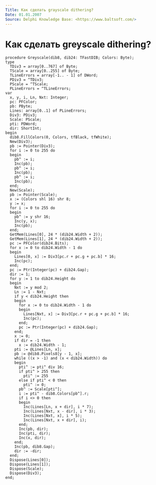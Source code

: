 ```yaml
---
Title: Как сделать grayscale dithering?
Date: 01.01.2007
Source: Delphi Knowledge Base: <https://www.baltsoft.com/>
---
```



Как сделать greyscale dithering?
================================

    procedure Greyscale(dib8, dib24: TFastDIB; Colors: Byte);
    type
      TDiv3 = array[0..767] of Byte;
      TScale = array[0..255] of Byte;
      TLineErrors = array[-1.. - 1] of DWord;
      PDiv3 = ^TDiv3;
      PScale = ^TScale;
      PLineErrors = ^TLineErrors;
    var
      x, y, i, Ln, Nxt: Integer;
      pc: PFColor;
      pb: PByte;
      Lines: array[0..1] of PLineErrors;
      Div3: PDiv3;
      Scale: PScale;
      pti: PDWord;
      dir: ShortInt;
    begin
      dib8.FillColors(0, Colors, tfBlack, tfWhite);
      New(Div3);
      pb := Pointer(Div3);
      for i := 0 to 255 do
      begin
        pb^ := i;
        Inc(pb);
        pb^ := i;
        Inc(pb);
        pb^ := i;
        Inc(pb);
      end;
      New(Scale);
      pb := Pointer(Scale);
      x := (Colors shl 16) shr 8;
      y := x;
      for i := 0 to 255 do
      begin
        pb^ := y shr 16;
        Inc(y, x);
        Inc(pb);
      end;
      GetMem(Lines[0], 24 * (dib24.Width + 2));
      GetMem(Lines[1], 24 * (dib24.Width + 2));
      pc := PFColor(dib24.Bits);
      for x := 0 to dib24.Width - 1 do
      begin
        Lines[0, x] := Div3[pc.r + pc.g + pc.b] * 16;
        Inc(pc);
      end;
      pc := Ptr(Integer(pc) + dib24.Gap);
      dir := 1;
      for y := 1 to dib24.Height do
      begin
        Nxt := y mod 2;
        Ln := 1 - Nxt;
        if y < dib24.Height then
        begin
          for x := 0 to dib24.Width - 1 do
          begin
            Lines[Nxt, x] := Div3[pc.r + pc.g + pc.b] * 16;
            Inc(pc);
          end;
          pc := Ptr(Integer(pc) + dib24.Gap);
        end;
        x := 0;
        if dir = -1 then
          x := dib24.Width - 1;
        pti := @Lines[Ln, x];
        pb := @dib8.Pixels8[y - 1, x];
        while ((x > -1) and (x < dib24.Width)) do
        begin
          pti^ := pti^ div 16;
          if pti^ > 255 then
            pti^ := 255
          else if pti^ < 0 then
            pti^ := 0;
          pb^ := Scale[pti^];
          i := pti^ - dib8.Colors[pb^].r;
          if i <> 0 then
          begin
            Inc(Lines[Ln, x + dir], i * 7);
            Inc(Lines[Nxt, x - dir], i * 3);
            Inc(Lines[Nxt, x], i * 5);
            Inc(Lines[Nxt, x + dir], i);
          end;
          Inc(pb, dir);
          Inc(pti, dir);
          Inc(x, dir);
        end;
        Inc(pb, dib8.Gap);
        dir := -dir;
      end;
      Dispose(Lines[0]);
      Dispose(Lines[1]);
      Dispose(Scale);
      Dispose(Div3);
    end;

